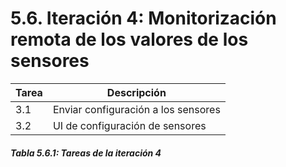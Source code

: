# 5.6. Iteración 4: Monitorización remota de los valores de los sensores

| Tarea | Descripción |
| -- | -- |
| 3.1 | Enviar configuración a los sensores |
| 3.2 | UI de configuración de sensores |
##### *Tabla 5.6.1: Tareas de la iteración 4* 